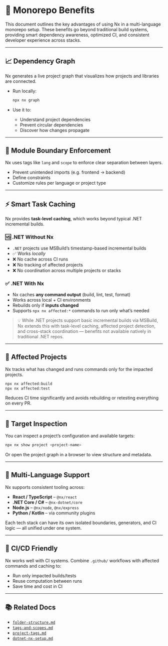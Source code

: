 # 🚀 Monorepo Benefits

This document outlines the key advantages of using Nx in a multi-language monorepo setup. These benefits go beyond traditional build systems, providing smart dependency awareness, optimized CI, and consistent developer experience across stacks.

---

## 📈 Dependency Graph

Nx generates a live project graph that visualizes how projects and libraries are connected.

- Run locally:

  ```bash
  npx nx graph
  ```

- Use it to:
  - Understand project dependencies
  - Prevent circular dependencies
  - Discover how changes propagate

---

## 🧱 Module Boundary Enforcement

Nx uses tags like `lang` and `scope` to enforce clear separation between layers.

- Prevent unintended imports (e.g. frontend → backend)
- Define constraints
- Customize rules per language or project type

---

## ⚡ Smart Task Caching

Nx provides **task-level caching**, which works beyond typical .NET incremental builds.

### 🆚 .NET Without Nx

- `.NET` projects use MSBuild’s timestamp-based incremental builds
- ✅ Works _locally_
- ❌ No cache across CI runs
- ❌ No tracking of affected projects
- ❌ No coordination across multiple projects or stacks

### ✅ .NET With Nx

- Nx caches **any command output** (build, lint, test, format)
- Works across local + CI environments
- Rebuilds only if **inputs changed**
- Supports `npx nx affected:*` commands to run only what’s needed

> 💡 While .NET projects support basic incremental builds via MSBuild, Nx extends this with task-level caching, affected project detection, and cross-stack coordination — benefits not available natively in traditional .NET repos.

---

## 🧪 Affected Projects

Nx tracks what has changed and runs commands only for the impacted projects.

```bash
npx nx affected:build
npx nx affected:test
```

Reduces CI time significantly and avoids rebuilding or retesting everything on every PR.

---

## 🧰 Target Inspection

You can inspect a project’s configuration and available targets:

```bash
npx nx show project <project-name>
```

Or open the project graph in a browser to view structure and metadata.

---

## 🧩 Multi-Language Support

Nx supports consistent tooling across:

- **React / TypeScript** – `@nx/react`
- **.NET Core / C#** – `@nx-dotnet/core`
- **Node.js** – `@nx/node`, `@nx/express`
- **Python / Kotlin** – via community plugins

Each tech stack can have its own isolated boundaries, generators, and CI logic — all unified under one system.

---

## 🔁 CI/CD Friendly

Nx works well with CI systems. Combine `.github/` workflows with affected commands and caching to:

- Run only impacted builds/tests
- Reuse computation between runs
- Save time and cost in CI

---

## 📚 Related Docs

- [`folder-structure.md`](./folder-structure.md)
- [`tags-and-scopes.md`](./tags-and-scopes.md)
- [`project-tags.md`](./project-tags.md)
- [`dotnet-nx-setup.md`](./dotnet-nx-setup.md)
